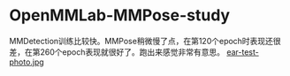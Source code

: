 # OpenMMLab-MMPose-study
MMDetection训练比较快。MMPose稍微慢了点，在第120个epoch时表现还很差，在第260个epoch表现就很好了。跑出来感觉非常有意思。
[ear-test-photo.jpg](https://github.com/Shihang-Wang-58/OpenMMLab-MMPose-study/blob/main/ear-test-photo.jpg)
